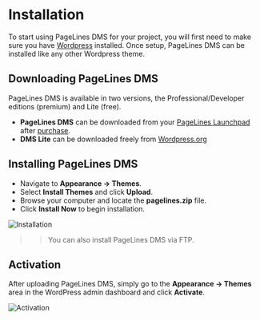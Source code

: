 # Installation #

To start using PageLines DMS for your project, you will first need to make sure you have [Wordpress](http://wordpress.org) installed. Once setup, PageLines DMS can be installed like any other Wordpress theme.

## Downloading PageLines DMS ##

PageLines DMS is available in two versions, the Professional/Developer editions (premium) and Lite (free).

* **PageLines DMS** can be downloaded from your [PageLines Launchpad](https://www.pagelines.com/launchpad/member.php) after [purchase](https://www.pagelines.com/pricing/).
* **DMS Lite** can be downloaded freely from [Wordpress.org](http://wordpress.org/)

## Installing PageLines DMS ##

* Navigate to **Appearance &rarr; Themes**.
* Select **Install Themes** and click **Upload**.
* Browse your computer and locate the **pagelines.zip** file.
* Click **Install Now** to begin installation.

![Installation](/assets/img/installation.jpg)

>> You can also install PageLines DMS via FTP.

## Activation ##

After uploading PageLines DMS, simply go to the **Appearance &rarr; Themes** area in the WordPress admin dashboard and click **Activate**.

![Activation](/assets/img/activation.jpg)